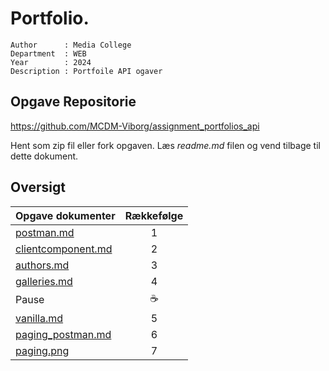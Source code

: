 # Portfolio.

```
Author      : Media College
Department  : WEB 
Year        : 2024 
Description : Portfoile API ogaver         
```

## Opgave Repositorie

https://github.com/MCDM-Viborg/assignment_portfolios_api

Hent som zip fil eller fork opgaven. Læs *readme.md* filen og vend tilbage til dette dokument.

## Oversigt

| Opgave dokumenter                         | Rækkefølge    | 
| -                                         |:-------------:| 
| [postman.md](postman.md)                  | 1             | 
| [clientcomponent.md](clientcomponent.md)  | 2             | 
| [authors.md](authors.md)                  | 3             | 
| [galleries.md](galleries.md)              | 4             | 
| Pause                                     | :coffee:      | 
| [vanilla.md](galleries.md)                | 5             | 
| [paging_postman.md](paging_postman.md)    | 6             | 
| [paging.png](paging.png)                  | 7             | 
